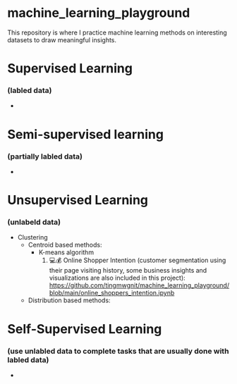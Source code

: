 # machine_learning_playground
This repository is where I practice machine learning methods on interesting datasets to draw meaningful insights.
 
    
# Supervised Learning 
### (labled data)
+

# Semi-supervised learning 
### (partially labled data)
+

# Unsupervised Learning 
### (unlabeld data)
+ Clustering
    + Centroid based methods:
        + K-means algorithm
            1. 💻💰 Online Shopper Intention (customer segmentation using their page visiting history, some business insights and visualizations are also included in this project):  https://github.com/tingmwgnit/machine_learning_playground/blob/main/online_shoppers_intention.ipynb
    + Distribution based methods:

# Self-Supervised Learning 
### (use unlabled data to complete tasks that are usually done with labled data)
+
